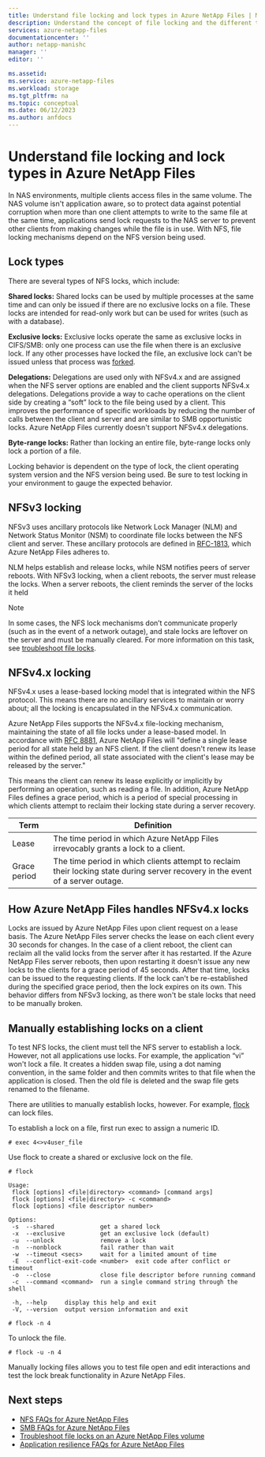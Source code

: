 ```yaml
---
title: Understand file locking and lock types in Azure NetApp Files | Microsoft Docs
description: Understand the concept of file locking and the different types of NFS locks.
services: azure-netapp-files
documentationcenter: ''
author: netapp-manishc
manager: ''
editor: ''

ms.assetid:
ms.service: azure-netapp-files
ms.workload: storage
ms.tgt_pltfrm: na
ms.topic: conceptual
ms.date: 06/12/2023
ms.author: anfdocs
---
```

# Understand file locking and lock types in Azure NetApp Files

In NAS environments, multiple clients access files in the same volume. The NAS volume isn't application aware, so to protect data against potential corruption when more than one client attempts to write to the same file at the same time, applications send lock requests to the NAS server to prevent other clients from making changes while the file is in use. With NFS, file locking mechanisms depend on the NFS version being used.  

## Lock types

There are several types of NFS locks, which include:

**Shared locks:**
Shared locks can be used by multiple processes at the same time and can only be issued if there are no exclusive locks on a file. These locks are intended for read-only work but can be used for writes (such as with a database).

**Exclusive locks:**
Exclusive locks operate the same as exclusive locks in CIFS/SMB: only one process can use the file when there is an exclusive lock. If any other processes have locked the file, an exclusive lock can't be issued unless that process was [forked](http://linux.die.net/man/2/fork).

**Delegations:**
Delegations are used only with NFSv4.x and are assigned when the NFS server options are enabled and the client supports NFSv4.x delegations. Delegations provide a way to cache operations on the client side by creating a “soft” lock to the file being used by a client. This improves the performance of specific workloads by reducing the number of calls between the client and server and are similar to SMB opportunistic locks. Azure NetApp Files currently doesn't support NFSv4.x delegations.

**Byte-range locks:**
Rather than locking an entire file, byte-range locks only lock a portion of a file.

Locking behavior is dependent on the type of lock, the client operating system version and the NFS version being used. Be sure to test locking in your environment to gauge the expected behavior.

## NFSv3 locking

NFSv3 uses ancillary protocols like Network Lock Manager (NLM) and Network Status Monitor (NSM) to coordinate file locks between the NFS client and server. These ancillary protocols are defined in [RFC-1813](https://www.ietf.org/rfc/rfc1813.txt), which Azure NetApp Files adheres to.

NLM helps establish and release locks, while NSM notifies peers of server reboots. With NFSv3 locking, when a client reboots, the server must release the locks. When a server reboots, the client reminds the server of the locks it held

> [!NOTE]
> In some cases, the NFS lock mechanisms don’t communicate properly (such as in the event of a network outage), and stale locks are leftover on the server and must be manually cleared. For more information on this task, see [troubleshoot file locks](troubleshoot-file-locks.md).

## NFSv4.x locking

NFSv4.x uses a lease-based locking model that is integrated within the NFS protocol. This means there are no ancillary services to maintain or worry about; all the locking is encapsulated in the NFSv4.x communication.

Azure NetApp Files supports the NFSv4.x file-locking mechanism, maintaining the state of all file locks under a lease-based model. In accordance with [RFC 8881](https://www.rfc-editor.org/rfc/rfc8881), Azure NetApp Files will "define a single lease period for all state held by an NFS client. If the client doesn't renew its lease within the defined period, all state associated with the client's lease may be released by the server." 

This means the client can renew its lease explicitly or implicitly by performing an operation, such as reading a file. In addition, Azure NetApp Files defines a grace period, which is a period of special processing in which clients attempt to reclaim their locking state during a server recovery.

| Term | Definition |
|--| - | 
|Lease | The time period in which Azure NetApp Files irrevocably grants a lock to a client.|
| Grace period | The time period in which clients attempt to reclaim their locking state during server recovery in the event of a server outage.|

## How Azure NetApp Files handles NFSv4.x locks

Locks are issued by Azure NetApp Files upon client request on a lease basis. The Azure NetApp Files server checks the lease on each client every 30 seconds for changes. In the case of a client reboot, the client can reclaim all the valid locks from the server after it has restarted. If the Azure NetApp Files server reboots, then upon restarting it doesn't issue any new locks to the clients for a grace period of 45 seconds. After that time, locks can be issued to the requesting clients. If the lock can't be re-established during the specified grace period, then the lock expires on its own. This behavior differs from NFSv3 locking, as there won't be stale locks that need to be manually broken.

## Manually establishing locks on a client

To test NFS locks, the client must tell the NFS server to establish a lock. However, not all applications use locks. For example, the application “vi” won't lock a file. It creates a hidden swap file, using a dot naming convention, in the same folder and then commits writes to that file when the application is closed. Then the old file is deleted and the swap file gets renamed to the filename.

There are utilities to manually establish locks, however. For example, [flock](http://man7.org/linux/man-pages/man1/flock.1.html) can lock files. 

To establish a lock on a file, first run exec to assign a numeric ID.

```# exec 4<>v4user_file```

Use flock to create a shared or exclusive lock on the file. 

```output
# flock

Usage:
 flock [options] <file|directory> <command> [command args]
 flock [options] <file|directory> -c <command>
 flock [options] <file descriptor number>

Options:
 -s  --shared             get a shared lock
 -x  --exclusive          get an exclusive lock (default)
 -u  --unlock             remove a lock
 -n  --nonblock           fail rather than wait
 -w  --timeout <secs>     wait for a limited amount of time
 -E  --conflict-exit-code <number>  exit code after conflict or timeout
 -o  --close              close file descriptor before running command
 -c  --command <command>  run a single command string through the shell

 -h, --help     display this help and exit
 -V, --version  output version information and exit

# flock -n 4
```

To unlock the file.

```# flock -u -n 4```

Manually locking files allows you to test file open and edit interactions and test the lock break functionality in Azure NetApp Files.

## Next steps 
* [NFS FAQs for Azure NetApp Files](faq-nfs.md)
* [SMB FAQs for Azure NetApp Files](faq-smb.md)
* [Troubleshoot file locks on an Azure NetApp Files volume](troubleshoot-file-locks.md)
* [Application resilience FAQs for Azure NetApp Files](faq-application-resilience.md)

